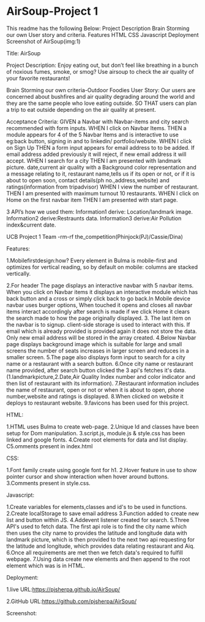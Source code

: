 # AirSoup-Project 1
This readme has the following Below:
Project Description
Brain Storming our own User story and criteria.
Features
HTML
CSS
Javascript
Deployment
Screenshot of AirSoup(img:1)

Title: AirSoup

Project Description: 
Enjoy eating out, but don’t feel like breathing in a bunch of noxious fumes, smoke, or smog? Use airsoup to check the air quality of your favorite restaurants!

Brain Storming our own criteria-Outdoor Foodies
User Story:
Our users are concerned about bushfires and air quality degrading around the world and they are the same people who love eating outside.
SO THAT users can plan a trip to eat outside depending on the air quality at present.

Acceptance Criteria:
GIVEN a Navbar with Navbar-items and city search recommended with form inputs.
WHEN I click on Navbar Items.
THEN a module appears for 4 of the 5 Navbar Items and is interactive to use eg:back button, signing in and to linkedin/ portfolio/website.
WHEN I click on Sign Up
THEN a form input appears for email address to to be added. If email address added previously it will reject, if new email address it will accept.
WHEN I search for a city
THEN I am presented with landmark picture. date,current air quality with a Background color representation  and a  message relating to it, restaurant name,tells us if its open or not, or if it is about to open soon, contact details(ph no.,address,website) and ratings(information from tripadvisor)
WHEN I view the number of restaurant.
THEN I am presented with maximum turnout 10 restaurants.
WHEN I click on Home on the first navbar item
THEN I am presented with start page.

3 API’s how we used them:
Information1 derive: Location/landmark image.
Information2 derive:Restraunts data.
Information3 derive:Air Pollution index&current date.

UCB Project 1
Team -rm-rf the_competition(Phinjock(PJ)/Cassie/Dina)

Features:

1.Mobilefirstdesign:how?
Every element in Bulma is mobile-first and optimizes for vertical reading, so by default on mobile: columns are stacked vertically.

2.For header The page displays an interactive navbar with 5 navbar items. When you click on Navbar items it displays an interactive module which has back button and a cross or simply click back to go back.In Mobile device navbar uses burger options, When touched it opens and closes all navbar items interact accordingly after search is made if we click Home it clears the search made to how the page originally displayed.
3. The last item on the navbar is to signup. client-side storage is used to interact with this. If email which is already provided is provided again it does not store the data. Only new email address will be stored in the array created.
4.Below Navbar page displays background image which is suitable for large and small screens the number of seats increases in larger screen and reduces in a smaller screen.
5.The page also displays form input to search for a city name or a restaurant with a search button.
6.Once city name or restaurant name provided, after search button clicked the 3 api's fetches it's data.(1.landmarkpicture,2.Date,Air Quality Index number and color indicator and then list of restaurant with its information).
7.Restaurant information includes the name of restaurant, open or not or when it is about to open, phone number,website and ratings is displayed.
8.When clicked on website it deploys to restaurant website.
9.favicons has been used for this project.

HTML:

1.HTML uses Bulma to create web-page.
2.Unique Id and classes have been setup for Dom manipulation.
3.script.js, module.js & style.css has been linked and google fonts.
4.Create root elements for data and list display.
C5.omments present in index.html

CSS:

1.Font family create using google font for h1.
2.Hover feature in use to show pointer cursor and show interaction when hover around buttons.
3.Comments present in style.css.

Javascript:

1.Create variables for elements,classes and id's to be used in functions.
2.Create localStorage to save email address
3.Function added to create new list and button within JS.
4.Addevent listener created for search.
5.Three API's used to fetch data. The first api role is to find the city name which then uses the city name to provides the latitude and longitude data with landmark picture, which is then provided to the next two api requesting for the latitude and longitude, which provides data relating restaurant and Aiq.
6.Once all requirements are met then we fetch data's required to fulfill webpage.
7.Using data create new elements and then append to the root element which was is in HTML.

Deployment:

1.live URL:https://pjsherpa.github.io/AirSoup/

2.GitHub URL:https://github.com/pjsherpa/AirSoup/

Screenshot:
